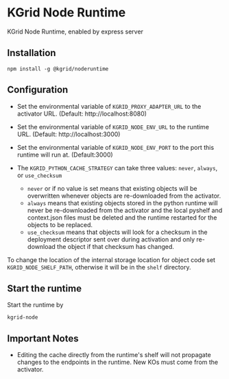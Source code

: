 # KGrid Node Runtime

KGrid Node Runtime, enabled by express server

## Installation

```
npm install -g @kgrid/noderuntime

```

## Configuration

- Set the environmental variable of `KGRID_PROXY_ADAPTER_URL` to the activator URL.
(Default: http://localhost:8080)

- Set the environmental variable of `KGRID_NODE_ENV_URL` to the runtime URL.
(Default: http://localhost:3000)

- Set the environmental variable of `KGRID_NODE_ENV_PORT` to the port this runtime will run at.
(Default:3000)

- The `KGRID_PYTHON_CACHE_STRATEGY` can take three values: `never`, `always`, or `use_checksum`

    - `never` or if no value is set means that existing objects will be overwritten whenever objects are re-downloaded from the activator.
    - `always` means that existing objects stored in the python runtime will never be re-downloaded from the activator and the local pyshelf and context.json files must be deleted and the runtime restarted for the objects to be replaced.
    - `use_checksum` means that objects will look for a checksum in the deployment descriptor sent over during activation and only re-download the object if that checksum has changed.
    
To change the location of the internal storage location for object code set `KGRID_NODE_SHELF_PATH`, otherwise it will be in the `shelf` directory.

## Start the runtime

Start the runtime by
```
kgrid-node
```

## Important Notes
- Editing the cache directly from the runtime's shelf will
not propagate changes to the endpoints in the runtime. New
KOs must come from the activator.

